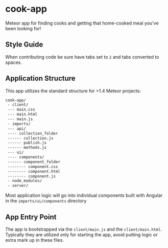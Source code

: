 # cook-app
Meteor app for finding cooks and getting that home-cooked meal you've been looking for!

## Style Guide
When contributing code be sure have tabs set to ```2``` and tabs converted to spaces.

## Application Structure
This app utilizes the standard structure for >1.4 Meteor projects:

```bash
cook-app/
 - client/
 --- main.css
 --- main.html
 --- main.js
 - imports/
 --- api/
 ---- collection_folder
 ------ collection.js
 ------ publish.js
 ------ methods.js
 --- ui/
 ---- components/
 ------ component_folder
 -------- component.css
 -------- component.html
 -------- component.js
 - node_modules/
 - server/
```

Most application logic will go into individual components built with Angular in the ```imports/ui/components``` directory

## App Entry Point
The app is bootstrapped via the ```client/main.js``` and the ```client/main.html```. Typically they are utilized only for starting the app, avoid putting logic or extra mark up in these files.
